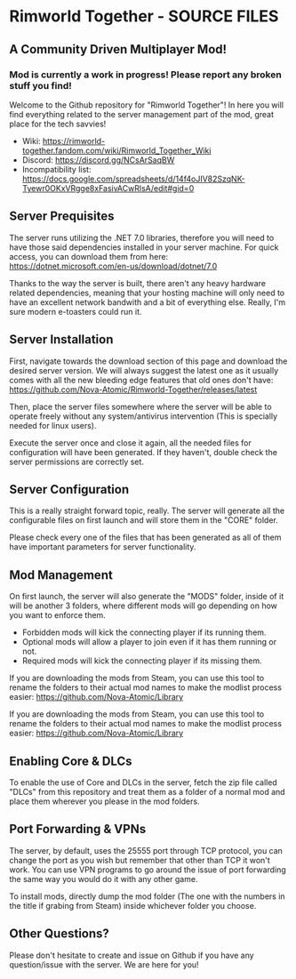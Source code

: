 # Rimworld Together - SOURCE FILES
## A Community Driven Multiplayer Mod!
### Mod is currently a work in progress! Please report any broken stuff you find!

Welcome to the Github repository for "Rimworld Together"! In here you will find everything related to the server management part of the mod, great place for the tech savvies!

- Wiki: https://rimworld-together.fandom.com/wiki/Rimworld_Together_Wiki
- Discord: https://discord.gg/NCsArSaqBW
- Incompatibility list: https://docs.google.com/spreadsheets/d/14f4oJIV82SzqNK-Tyewr0OKxVRgge8xFasivACwRlsA/edit#gid=0

## Server Prequisites
The server runs utilizing the .NET 7.0 libraries, therefore you will need to have those said dependencies installed in your server machine. For quick access, you can download them from here: https://dotnet.microsoft.com/en-us/download/dotnet/7.0

Thanks to the way the server is built, there aren't any heavy hardware related dependencies, meaning that your hosting machine will only need to have an excellent network bandwith and a bit of everything else. Really, I'm sure modern e-toasters could run it.

## Server Installation
First, navigate towards the download section of this page and download the desired server version. We will always suggest the latest one as it usually comes with all the new bleeding edge features that old ones don't have: https://github.com/Nova-Atomic/Rimworld-Together/releases/latest

Then, place the server files somewhere where the server will be able to operate freely without any system/antivirus intervention (This is specially needed for linux users).

Execute the server once and close it again, all the needed files for configuration will have been generated. If they haven't, double check the server permissions are correctly set.

## Server Configuration
This is a really straight forward topic, really. The server will generate all the configurable files on first launch and will store them in the "CORE" folder.

Please check every one of the files that has been generated as all of them have important parameters for server functionality.

## Mod Management
On first launch, the server will also generate the "MODS" folder, inside of it will be another 3 folders, where different mods will go depending on how you want to enforce them. 
- Forbidden mods will kick the connecting player if its running them.
- Optional mods will allow a player to join even if it has them running or not.
- Required mods will kick the connecting player if its missing them.
  
If you are downloading the mods from Steam, you can use this tool to rename the folders to their actual mod names to make the modlist process easier: https://github.com/Nova-Atomic/Library

If you are downloading the mods from Steam, you can use this tool to rename the folders to their actual mod names to make the modlist process easier: https://github.com/Nova-Atomic/Library

## Enabling Core & DLCs
To enable the use of Core and DLCs in the server, fetch the zip file called "DLCs" from this repository and treat them as a folder of a normal mod and place them wherever you please in the mod folders.

## Port Forwarding & VPNs
The server, by default, uses the 25555 port through TCP protocol, you can change the port as you wish but remember that other than TCP it won't work. You can use VPN programs to go around the issue of port forwarding the same way you would do it with any other game.
  
To install mods, directly dump the mod folder (The one with the numbers in the title if grabing from Steam) inside whichever folder you choose.

## Other Questions?
Please don't hesitate to create and issue on Github if you have any question/issue with the server. We are here for you!

